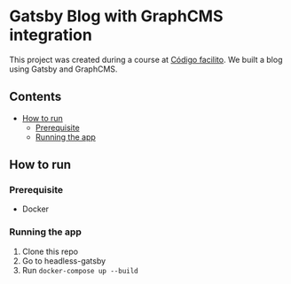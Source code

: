 # Gatsby Blog with GraphCMS integration <!-- omit in toc -->

This project was created during a course at [Código facilito](https://codigofacilito.com/cursos/gatsby-headless-cms). We built a blog using Gatsby and GraphCMS.

## Contents <!-- omit in toc -->
- [How to run](#how-to-run)
  - [Prerequisite](#prerequisite)
  - [Running the app](#running-the-app)

## How to run

### Prerequisite

* Docker

### Running the app

1. Clone this repo
2. Go to headless-gatsby
3. Run `docker-compose up --build`